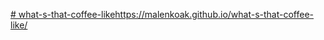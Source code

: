[# what-s-that-coffee-like](https://malenkoak.github.io/what-s-that-coffee-like/)https://malenkoak.github.io/what-s-that-coffee-like/
 
